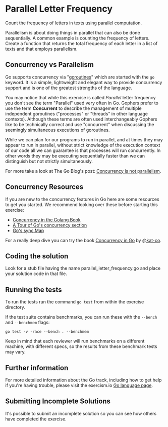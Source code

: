 # Parallel Letter Frequency

Count the frequency of letters in texts using parallel computation.

Parallelism is about doing things in parallel that can also be done
sequentially. A common example is counting the frequency of letters.
Create a function that returns the total frequency of each letter in a
list of texts and that employs parallelism.

## Concurrency vs Parallelism

Go supports concurrency via "[goroutines](https://golangbot.com/goroutines/)"
which are started with the `go` keyword. It is a simple, lightweight and elegant
way to provide concurrency support and is one of the greatest strengths of the
language.

You may notice that while this exercise is called _Parallel_ letter frequency
you don't see the term "Parallel" used very often in Go. Gophers prefer to use
the term **Concurrent** to describe the management of multiple independent
goroutines ("processes" or "threads" in other language contexts). Although
these terms are often used interchangeably Gophers like to be technically
correct and use "concurrent" when discussing the seemingly simultaneous
executions of goroutines.

While we can plan for our programs to run in parallel, and at times they may
appear to run in parallel, without strict knowledge of the execution context of
our code all we can guarantee is that processes will run concurrently. In other
words they may be executing sequentially faster than we can distinguish but not
strictly simultaneously.

For more take a look at The Go Blog's post: [Concurrency is not parallelism](https://blog.golang.org/concurrency-is-not-parallelism).

## Concurrency Resources

If you are new to the concurrency features in Go here are some resources to get
you started. We recommend looking over these before starting this exercise:

* [Concurrency in the Golang Book](https://www.golang-book.com/books/intro/10)
* [A Tour of Go's concurrency section](https://tour.golang.org/concurrency/1)
* [Go's sync.Map](https://medium.com/@deckarep/the-new-kid-in-town-gos-sync-map-de24a6bf7c2c)

For a really deep dive you can try the book [Concurrency in Go](http://shop.oreilly.com/product/0636920046189.do) by [@kat-co](https://github.com/kat-co).


## Coding the solution

Look for a stub file having the name parallel_letter_frequency.go
and place your solution code in that file.

## Running the tests

To run the tests run the command `go test` from within the exercise directory.

If the test suite contains benchmarks, you can run these with the `--bench` and `--benchmem`
flags:

    go test -v -race --bench . --benchmem

Keep in mind that each reviewer will run benchmarks on a different machine, with
different specs, so the results from these benchmark tests may vary.

## Further information

For more detailed information about the Go track, including how to get help if
you're having trouble, please visit the exercism.io [Go language page](http://exercism.io/languages/go/resources).

## Submitting Incomplete Solutions
It's possible to submit an incomplete solution so you can see how others have completed the exercise.
